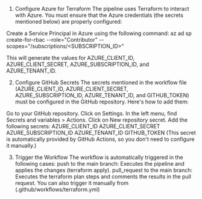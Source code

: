 1. Configure Azure for Terraform
The pipeline uses Terraform to interact with Azure. You must ensure that the Azure credentials (the secrets mentioned below) are properly configured:

Create a Service Principal in Azure using the following command:
az ad sp create-for-rbac --role="Contributor" --scopes="/subscriptions/<SUBSCRIPTION_ID>"

This will generate the values for AZURE_CLIENT_ID, AZURE_CLIENT_SECRET, AZURE_SUBSCRIPTION_ID, and AZURE_TENANT_ID.


2. Configure GitHub Secrets
The secrets mentioned in the workflow file (AZURE_CLIENT_ID, AZURE_CLIENT_SECRET, AZURE_SUBSCRIPTION_ID, AZURE_TENANT_ID, and GITHUB_TOKEN) must be configured in the GitHub repository. Here's how to add them:

Go to your GitHub repository.
Click on Settings.
In the left menu, find Secrets and variables > Actions.
Click on New repository secret.
Add the following secrets:
AZURE_CLIENT_ID
AZURE_CLIENT_SECRET
AZURE_SUBSCRIPTION_ID
AZURE_TENANT_ID
GITHUB_TOKEN (This secret is automatically provided by GitHub Actions, so you don't need to configure it manually.)

3. Trigger the Workflow
The workflow is automatically triggered in the following cases:
push to the main branch: Executes the pipeline and applies the changes (terraform apply).
pull_request to the main branch: Executes the terraform plan steps and comments the results in the pull request.
You can also trigger it manually from (.github/workflows/terraform.yml)